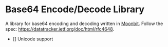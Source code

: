 # Base64 Encode/Decode Library

A library for base64 encoding and decoding written in [Moonbit](https://www.moonbitlang.com/). Follow the spec: https://datatracker.ietf.org/doc/html/rfc4648.

- [] Unicode support
